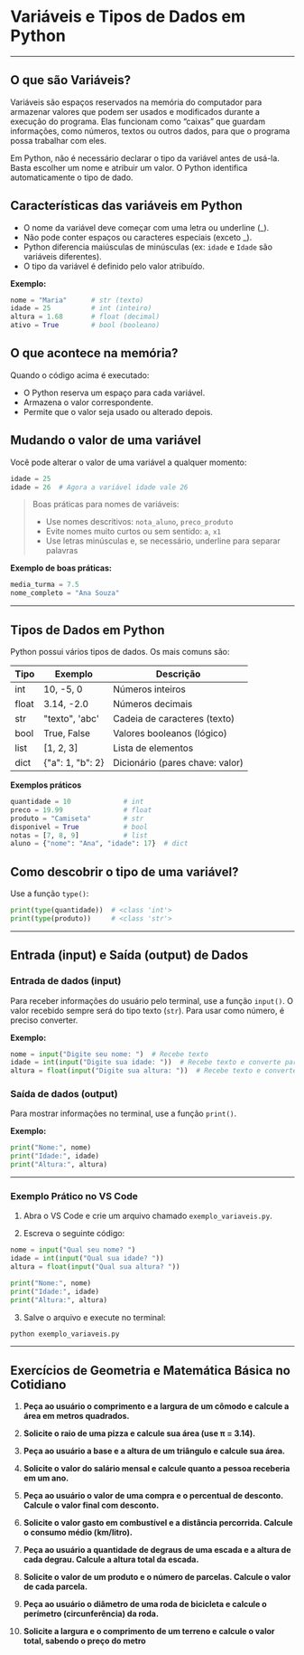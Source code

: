 # Variáveis e Tipos de Dados em Python

---

## O que são Variáveis?

Variáveis são espaços reservados na memória do computador para armazenar valores que podem ser usados e modificados durante a execução do programa. Elas funcionam como “caixas” que guardam informações, como números, textos ou outros dados, para que o programa possa trabalhar com eles.

Em Python, não é necessário declarar o tipo da variável antes de usá-la. Basta escolher um nome e atribuir um valor. O Python identifica automaticamente o tipo de dado.

## Características das variáveis em Python

- O nome da variável deve começar com uma letra ou underline (_).
- Não pode conter espaços ou caracteres especiais (exceto _).
- Python diferencia maiúsculas de minúsculas (ex: `idade` e `Idade` são variáveis diferentes).
- O tipo da variável é definido pelo valor atribuído.

**Exemplo:**

```python
nome = "Maria"      # str (texto)
idade = 25          # int (inteiro)
altura = 1.68       # float (decimal)
ativo = True        # bool (booleano)
```

## O que acontece na memória?

Quando o código acima é executado:

- O Python reserva um espaço para cada variável.
- Armazena o valor correspondente.
- Permite que o valor seja usado ou alterado depois.

## Mudando o valor de uma variável

Você pode alterar o valor de uma variável a qualquer momento:

```python
idade = 25
idade = 26  # Agora a variável idade vale 26
```

> Boas práticas para nomes de variáveis:
>
>- Use nomes descritivos: `nota_aluno`, `preco_produto`
>- Evite nomes muito curtos ou sem sentido: `a`, `x1`
>- Use letras minúsculas e, se necessário, underline para separar palavras

**Exemplo de boas práticas:**

```python
media_turma = 7.5
nome_completo = "Ana Souza"
```

---

## Tipos de Dados em Python

Python possui vários tipos de dados. Os mais comuns são:

| Tipo    | Exemplo           | Descrição                                 |
|---------|-------------------|-------------------------------------------|
| int     | 10, -5, 0         | Números inteiros                          |
| float   | 3.14, -2.0        | Números decimais                          |
| str     | "texto", 'abc'    | Cadeia de caracteres (texto)              |
| bool    | True, False       | Valores booleanos (lógico)                |
| list    | [1, 2, 3]         | Lista de elementos                        |
| dict    | {"a": 1, "b": 2}  | Dicionário (pares chave: valor)           |

**Exemplos práticos**

```python
quantidade = 10             # int
preco = 19.99               # float
produto = "Camiseta"        # str
disponivel = True           # bool
notas = [7, 8, 9]           # list
aluno = {"nome": "Ana", "idade": 17}  # dict
```

## Como descobrir o tipo de uma variável?

Use a função `type()`:

```python
print(type(quantidade))  # <class 'int'>
print(type(produto))     # <class 'str'>
```

---

## Entrada (input) e Saída (output) de Dados

### Entrada de dados (input)

Para receber informações do usuário pelo terminal, use a função `input()`. O valor recebido sempre será do tipo texto (`str`). Para usar como número, é preciso converter.

**Exemplo:**

```python
nome = input("Digite seu nome: ")  # Recebe texto
idade = int(input("Digite sua idade: "))  # Recebe texto e converte para inteiro
altura = float(input("Digite sua altura: "))  # Recebe texto e converte para decimal
```

### Saída de dados (output)

Para mostrar informações no terminal, use a função `print()`.

**Exemplo:**

```python
print("Nome:", nome)
print("Idade:", idade)
print("Altura:", altura)
```

---

### Exemplo Prático no VS Code

1. Abra o VS Code e crie um arquivo chamado `exemplo_variaveis.py`.

2. Escreva o seguinte código:

```python
nome = input("Qual seu nome? ")
idade = int(input("Qual sua idade? "))
altura = float(input("Qual sua altura? "))

print("Nome:", nome)
print("Idade:", idade)
print("Altura:", altura)
```

3. Salve o arquivo e execute no terminal:

```bash
python exemplo_variaveis.py
```

---

## Exercícios de Geometria e Matemática Básica no Cotidiano

1. **Peça ao usuário o comprimento e a largura de um cômodo e calcule a área em metros quadrados.**

2. **Solicite o raio de uma pizza e calcule sua área (use π = 3.14).**

3. **Peça ao usuário a base e a altura de um triângulo e calcule sua área.**

4. **Solicite o valor do salário mensal e calcule quanto a pessoa receberia em um ano.**

5. **Peça ao usuário o valor de uma compra e o percentual de desconto. Calcule o valor final com desconto.**

6. **Solicite o valor gasto em combustível e a distância percorrida. Calcule o consumo médio (km/litro).**

7. **Peça ao usuário a quantidade de degraus de uma escada e a altura de cada degrau. Calcule a altura total da escada.**

8. **Solicite o valor de um produto e o número de parcelas. Calcule o valor de cada parcela.**

9. **Peça ao usuário o diâmetro de uma roda de bicicleta e calcule o perímetro (circunferência) da roda.**

10. **Solicite a largura e o comprimento de um terreno e calcule o valor total, sabendo o preço do metro**
